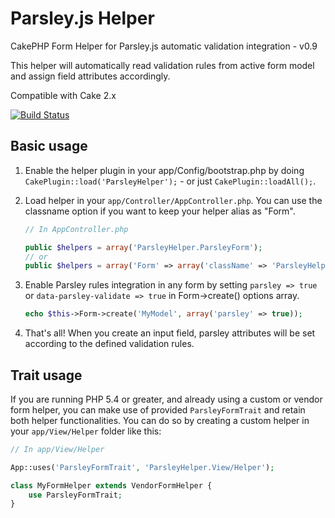 Parsley.js Helper
===========

CakePHP Form Helper for Parsley.js automatic validation integration - v0.9

This helper will automatically read validation rules from active form model and assign field attributes accordingly.

Compatible with Cake 2.x

[![Build Status](https://travis-ci.org/Codaxis/parsley-helper.svg?branch=master)](https://travis-ci.org/Codaxis/parsley-helper)


Basic usage
----------

1. Enable the helper plugin in your app/Config/bootstrap.php by doing ```CakePlugin::load('ParsleyHelper');``` - or just ```CakePlugin::loadAll();```.

2. Load helper in your ```app/Controller/AppController.php```. You can use the classname option if you want to keep your helper alias as "Form".

	```php
	// In AppController.php

	public $helpers = array('ParsleyHelper.ParsleyForm');
	// or
	public $helpers = array('Form' => array('className' => 'ParsleyHelper.ParsleyForm'));
	```

3. Enable Parsley rules integration in any form by setting ```parsley => true``` or ```data-parsley-validate => true``` in Form->create() options array.

	```php
	echo $this->Form->create('MyModel', array('parsley' => true));
	```
	
4. That's all! When you create an input field, parsley attributes will be set according to the defined validation rules.

Trait usage
-----------

If you are running PHP 5.4 or greater, and already using a custom or vendor form helper, you can make use of provided ```ParsleyFormTrait``` and retain both helper functionalities. You can do so by creating a custom helper in your ```app/View/Helper``` folder like this:

```php
// In app/View/Helper

App::uses('ParsleyFormTrait', 'ParsleyHelper.View/Helper');

class MyFormHelper extends VendorFormHelper {
	use ParsleyFormTrait;
}
```
